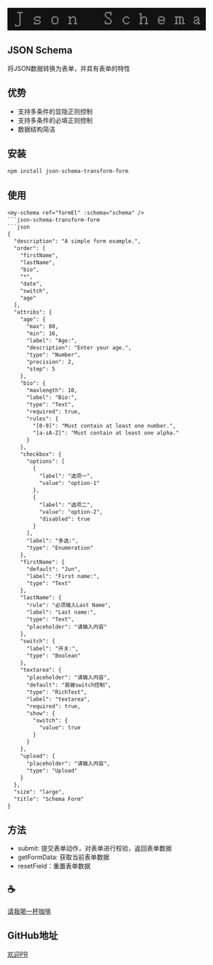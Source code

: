 ![img](/assets/icon.jpg)

## JSON Schema
将JSON数据转换为表单，并具有表单的特性

## 优势
- 支持多条件的显隐正则控制
- 支持多条件的必填正则控制
- 数据结构简洁

## 安装
```bash
npm install json-schema-transform-form
```

## 使用
```vue
<my-schema ref="formEl" :schema="schema" />
```json-schema-transform-form
```json
{
  "description": "A simple form example.",
  "order": [
    "firstName",
    "lastName",
    "bio",
    "*",
    "date",
    "switch",
    "age"
  ],
  "attribs": {
    "age": {
      "max": 80,
      "min": 16,
      "label": "Age:",
      "description": "Enter your age.",
      "type": "Number",
      "precision": 2,
      "step": 5
    },
    "bio": {
      "maxlength": 10,
      "label": "Bio:",
      "type": "Text",
      "required": true,
      "rules": {
        "[0-9]": "Must contain at least one number.",
        "[a-zA-Z]": "Must contain at least one alpha."
      }
    },
    "checkbox": {
      "options": [
        {
          "label": "选项一",
          "value": "option-1"
        },
        {
          "label": "选项二",
          "value": "option-2",
          "disabled": true
        }
      ],
      "label": "多选:",
      "type": "Enumeration"
    },
    "firstName": {
      "default": "Jun",
      "label": "First name:",
      "type": "Text"
    },
    "lastName": {
      "rule": "必须输入Last Name",
      "label": "Last name:",
      "type": "Text",
      "placeholder": "请输入内容"
    },
    "switch": {
      "label": "开关:",
      "type": "Boolean"
    },
    "textarea": {
      "placeholder": "请输入内容",
      "default": "我被switch控制",
      "type": "RichText",
      "label": "textarea",
      "required": true,
      "show": {
        "switch": {
          "value": true
        }
      }
    },
    "upload": {
      "placeholder": "请输入内容",
      "type": "Upload"
    }
  },
  "size": "large",
  "title": "Schema Form"
}
```

## 方法
- submit: 提交表单动作，对表单进行校验，返回表单数据
- getFormData: 获取当前表单数据
- resetField：重置表单数据

## :coffee: 
[请我喝一杯咖啡](https://github.com/Simon-He95/sponsor)

## GitHub地址
[欢迎PR](https://github.com/Simon-He95/json-schema-transform-form)
